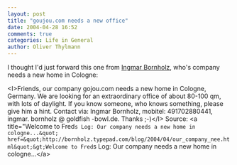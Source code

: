 ```yaml
---
layout: post
title: "goujou.com needs a new office"
date: 2004-04-28 16:52
comments: true
categories: Life in General
author: Oliver Thylmann
---
```



I thought I'd just forward this one from [Ingmar Bornholz](http://bornholz.typepad.com/), who's company needs a new home in Cologne:

&lt;I&gt;Friends, our company gojou.com needs a new home in Cologne, Germany. We are looking for an extraordinary office of about 80-100 qm, with lots of daylight. If you know someone, who knows something, please give him a hint. Contact via: Ingmar Bornholz, mobitel:  491702880441, ingmar. bornholz @ goldfish -bowl.de. Thanks ;-)&lt;/I&gt; Source: &lt;a title=&quot;Welcome to Fred`s Log: Our company needs a new home in cologne...&quot; href=&quot;http://bornholz.typepad.com/blog/2004/04/our_company_nee.html&quot;&gt;Welcome to Fred`s Log: Our company needs a new home in cologne...&lt;/a&gt;


